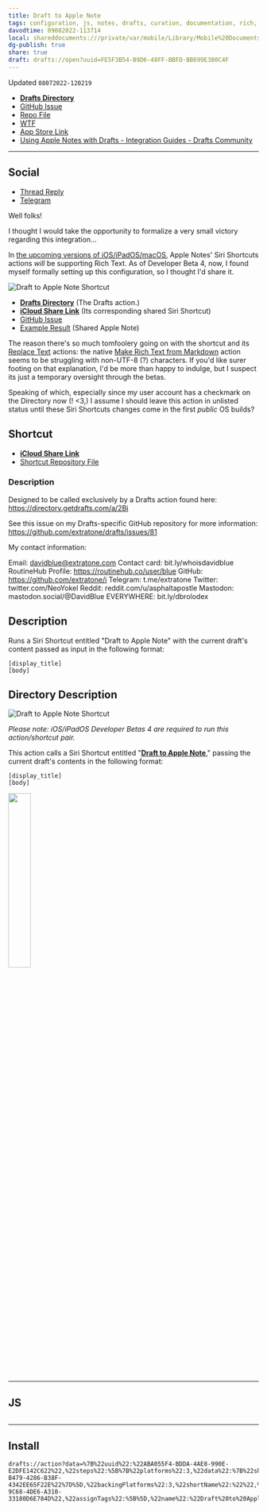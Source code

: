 ```yaml
---
title: Draft to Apple Note
tags: configuration, js, notes, drafts, curation, documentation, rich, shortcuts, meta, actions
davodtime: 09082022-113714
local: shareddocuments:///private/var/mobile/Library/Mobile%20Documents/iCloud~md~obsidian/Documents/OBSHIDDIAN/drafts/FE5F3B54-B9D6-48FF-BBFD-BB699E380C4F.md
dg-publish: true
share: true
draft: drafts://open?uuid=FE5F3B54-B9D6-48FF-BBFD-BB699E380C4F
---
```

Updated `08072022-120219`

- [**Drafts Directory**](https://directory.getdrafts.com/a/2Bi)
- [GitHub Issue](https://github.com/extratone/drafts/issues/81)
- [Repo File](https://github.com/extratone/drafts/blob/main/actions/DrafttoAppleNote.draftsAction)
- [WTF](https://davidblue.wtf/drafts/FE5F3B54-B9D6-48FF-BBFD-BB699E380C4F.html)
- [App Store Link](https://apps.apple.com/us/app/notes/id1110145109)
- [Using Apple Notes with Drafts - Integration Guides - Drafts Community](https://forums.getdrafts.com/t/using-apple-notes-with-drafts/899)

---

## Social

- [Thread Reply](https://forums.getdrafts.com/t/using-apple-notes-with-drafts/899/21)
- [Telegram](https://t.me/draftsapp/241)

<script async="" src="https://telegram.org/js/telegram-widget.js?1" data-telegram-post="draftsapp/241" data-width="100%"></script>

Well folks! 

I thought I would take the opportunity to formalize a very small victory regarding this integration...

In [the upcoming versions of iOS/iPadOS/macOS](https://www.matthewcassinelli.com/ios16-actions-shortcuts/), Apple Notes' Siri Shortcuts actions *will* be supporting Rich Text. As of Developer Beta 4, now, I found myself formally setting up this configuration, so I thought I'd share it.

![Draft to Apple Note Shortcut](https://user-images.githubusercontent.com/43663476/183301287-5fe0275f-3f4b-4fb9-b4d5-979f07bff620.png)

- [**Drafts Directory**](https://directory.getdrafts.com/a/2Bi) (The Drafts action.)
- [**iCloud Share Link**](https://www.icloud.com/shortcuts/1944ea6b1a7849e7aa39c1c07a4b4bd6) (Its corresponding shared Siri Shortcut)
- [GitHub Issue](https://github.com/extratone/drafts/issues/81)
- [Example Result](https://www.icloud.com/notes/053P3w2CeSRPryGQcjadduzVA#Draft_to_Apple_Note) (Shared Apple Note)

The reason there's so much tomfoolery going on with the shortcut and its [Replace Text](https://matthewcassinelli.com/actions/replace-text/) actions: the native [Make Rich Text from Markdown](https://matthewcassinelli.com/actions/make-rich-text-from-markdown/) action seems to be struggling with non-UTF-8 (?) characters. If you'd like surer footing on that explanation, I'd be more than happy to indulge, but I suspect its just a temporary oversight through the betas.

Speaking of which, especially since my user account has a checkmark on the Directory now (! <3,) I assume I should leave this action in unlisted status until these Siri Shortcuts changes come in the first *public* OS builds?

## Shortcut

- [**iCloud Share Link**](https://www.icloud.com/shortcuts/1944ea6b1a7849e7aa39c1c07a4b4bd6)
- [Shortcut Repository File](https://github.com/extratone/drafts/blob/main/shortcuts/DrafttoAppleNote.shortcut)

### Description

Designed to be called exclusively by a Drafts action found here: https://directory.getdrafts.com/a/2Bi

See this issue on my Drafts-specific GitHub repository for more information: https://github.com/extratone/drafts/issues/81

My contact information:

Email: davidblue@extratone.com
Contact card: bit.ly/whoisdavidblue
RoutineHub Profile: https://routinehub.co/user/blue
GitHub: https://github.com/extratone/i
Telegram: t.me/extratone
Twitter: twitter.com/NeoYokel
Reddit: reddit.com/u/asphaltapostle
Mastodon: mastodon.social/@DavidBlue
EVERYWHERE: bit.ly/dbrolodex

## Description

Runs a Siri Shortcut entitled "Draft to Apple Note" with the current draft's content passed as input in the following format:
```
[display_title]
[body]
```

## Directory Description

![Draft to Apple Note Shortcut](https://user-images.githubusercontent.com/43663476/183301287-5fe0275f-3f4b-4fb9-b4d5-979f07bff620.png)

*Please note: iOS/iPadOS Developer Betas 4 are required to run this action/shortcut pair.*

This action calls a Siri Shortcut entitled "[**Draft to Apple Note**](https://www.icloud.com/shortcuts/1944ea6b1a7849e7aa39c1c07a4b4bd6)," passing the current draft's contents in the following format:

```
[display_title]
[body]
```

<img src="https://user-images.githubusercontent.com/43663476/183300508-7c0812a9-9c22-4ad1-aeeb-c3533f4c0519.png" width="30%"></img>

---

## JS

```js
```

---

## Install

```
drafts://action?data=%7B%22uuid%22:%22ABA055F4-BDDA-4AE8-990E-E2DFE142C622%22,%22steps%22:%5B%7B%22platforms%22:3,%22data%22:%7B%22shortcutID%22:%22%22,%22waitForResponse%22:%22true%22,%22returnToDrafts%22:%22true%22,%22shortcutName%22:%22Draft%20to%20Apple%20Note%22,%22template%22:%22%5B%5Bdisplay_title%5D%5D%5Cn%5B%5Bbody%5D%5D%22,%22templateType%22:%22legacy%22%7D,%22type%22:%22runShortcut%22,%22isEnabled%22:true,%22uuid%22:%225B741902-B479-4286-B38F-4342EE65F22E%22%7D%5D,%22backingPlatforms%22:3,%22shortName%22:%22%22,%22shouldConfirm%22:false,%22disposition%22:0,%22keyCommand%22:%7B%22optionKey%22:true,%22input%22:%22A%22,%22controlKey%22:false,%22commandKey%22:false,%22type%22:%22action%22,%22discoverabilityTitle%22:%22Draft%20to%20Apple%20Note%22,%22shiftKey%22:false%7D,%22logLevel%22:2,%22groupDisposition%22:0,%22notificationType%22:2,%22tintColor%22:%22yellow%22,%22actionDescription%22:%22Runs%20a%20Siri%20Shortcut%20entitled%20%5C%22Draft%20to%20Apple%20Note%5C%22%20with%20the%20current%20draft's%20content%20passed%20as%20input%20in%20the%20following%20format:%5Cn%5Cn%60%60%60%5Cn%5Bdisplay_title%5D%5Cn%5Bbody%5D%5Cn%60%60%60%22,%22keyUseIcon%22:false,%22icon%22:%22memo%22,%22visibility%22:96,%22backingIsSeparator%22:false,%22groupUUID%22:%22DB5C51F1-9C68-4DE6-A310-33180D6E784D%22,%22assignTags%22:%5B%5D,%22name%22:%22Draft%20to%20Apple%20Note%22%7D
```